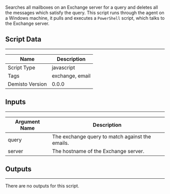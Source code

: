 Searches all mailboxes on an Exchange server for a query and deletes all the messages which satisfy the query. This script runs through the agent on a Windows machine, it pulls and executes a `PowerShell` script, which talks to the Exchange server.

## Script Data
---

| **Name** | **Description** |
| --- | --- |
| Script Type | javascript |
| Tags | exchange, email |
| Demisto Version | 0.0.0 |

## Inputs
---

| **Argument Name** | **Description** |
| --- | --- |
| query | The exchange query to match against the emails. |
| server | The hostname of the Exchange server. |

## Outputs
---
There are no outputs for this script.
